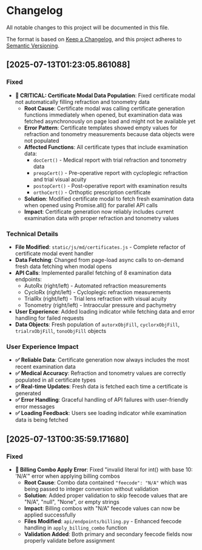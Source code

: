# Changelog

All notable changes to this project will be documented in this file.

The format is based on [Keep a Changelog](https://keepachangelog.com/en/1.0.0/),
and this project adheres to [Semantic Versioning](https://semver.org/spec/v2.0.0.html).

## [2025-07-13T01:23:05.861088]

### Fixed

- **🚨 CRITICAL: Certificate Modal Data Population**: Fixed certificate modal not automatically filling refraction and tonometry data
  - **Root Cause**: Certificate modal was calling certificate generation functions immediately when opened, but examination data was fetched asynchronously on page load and might not be available yet
  - **Error Pattern**: Certificate templates showed empty values for refraction and tonometry measurements because data objects were not populated
  - **Affected Functions**: All certificate types that include examination data:
    - `docCert()` - Medical report with trial refraction and tonometry data
    - `preopCert()` - Pre-operative report with cycloplegic refraction and trial visual acuity
    - `postopCert()` - Post-operative report with examination results
    - `orthoCert()` - Orthoptic prescription certificate
  - **Solution**: Modified certificate modal to fetch fresh examination data when opened using Promise.all() for parallel API calls
  - **Impact**: Certificate generation now reliably includes current examination data with proper refraction and tonometry values

### Technical Details

- **File Modified**: `static/js/md/certificates.js` - Complete refactor of certificate modal event handler
- **Data Fetching**: Changed from page-load async calls to on-demand fresh data fetching when modal opens
- **API Calls**: Implemented parallel fetching of 8 examination data endpoints:
  - AutoRx (right/left) - Automated refraction measurements
  - CycloRx (right/left) - Cycloplegic refraction measurements  
  - TrialRx (right/left) - Trial lens refraction with visual acuity
  - Tonometry (right/left) - Intraocular pressure and pachymetry
- **User Experience**: Added loading indicator while fetching data and error handling for failed requests
- **Data Objects**: Fresh population of `autorxObjFill`, `cyclorxObjFill`, `trialrxObjFill`, `tonoObjFill` objects

### User Experience Impact

- **✅ Reliable Data**: Certificate generation now always includes the most recent examination data
- **✅ Medical Accuracy**: Refraction and tonometry values are correctly populated in all certificate types
- **✅ Real-time Updates**: Fresh data is fetched each time a certificate is generated
- **✅ Error Handling**: Graceful handling of API failures with user-friendly error messages
- **✅ Loading Feedback**: Users see loading indicator while examination data is being fetched

## [2025-07-13T00:35:59.171680]

### Fixed

- **🔧 Billing Combo Apply Error**: Fixed "invalid literal for int() with base 10: 'N/A'" error when applying billing combos
  - **Root Cause**: Combo data contained `"feecode": "N/A"` which was being passed to integer conversion without validation
  - **Solution**: Added proper validation to skip feecode values that are "N/A", "null", "None", or empty strings
  - **Impact**: Billing combos with "N/A" feecode values can now be applied successfully
  - **Files Modified**: `api/endpoints/billing.py` - Enhanced feecode handling in `apply_billing_combo` function
  - **Validation Added**: Both primary and secondary feecode fields now properly validate before assignment

